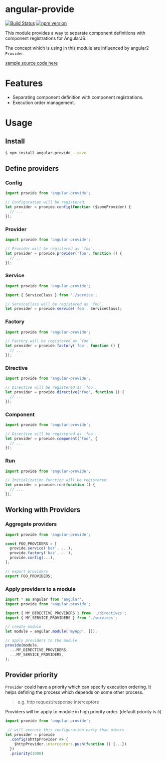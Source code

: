 angular-provide
===============

[![Build Status](https://travis-ci.org/hshn/angular-provide.svg?branch=master)](https://travis-ci.org/hshn/angular-provide) [![npm version](https://badge.fury.io/js/angular-provide.svg)](https://badge.fury.io/js/angular-provide)

This module provides a way to separate component definitions with component registrations for AngularJS.

The concept which is using in this module are influenced by angular2 `Provider`.

[sample source code here](https://github.com/hshn/angular-provide/tree/master/sample)

# Features

 - Separating component definition with component registrations.
 - Execution order management.

# Usage

## Install

```bash
$ npm install angular-provide --save
```

## Define providers

### Config

```js
import provide from 'angular-provide';

// Configuration will be registered.
let provider = provide.config(function ($someProvider) {
  // ...
});
```

### Provider

```js
import provide from 'angular-provide';

// Provider will be registered as `foo`.
let provider = provide.provider('foo', function () {
  // ...
});
```

### Service

```js
import provide from 'angular-provide';

import { ServiceClass } from './service';

// ServiceClass will be registered as `foo`.
let provider = provide.service('foo', ServiceClass);
```

### Factory

```js
import provide from 'angular-provide';

// Factory will be registered as `foo`.
let provider = provide.factory('foo', function () {
  // ...
});
```

### Directive

```js
import provide from 'angular-provide';

// Directive will be registered as `foo`.
let provider = provide.directive('foo', function () {
  // ...
});
```

### Component

```js
import provide from 'angular-provide';

// Directive will be registered as `foo`.
let provider = provide.component('foo', {
  // ...
});
```

### Run

```js
import provide from 'angular-provide';

// Initialization function will be registered.
let provider = provide.run(function () {
  // ...
});
```
## Working with Providers

### Aggregate providers

```js
import provide from 'angular-provide';

const FOO_PROVIDERS = [
  provide.service('bar', ...),
  provide.factory('baz', ...),
  provide.config(...),
];

// export providers
export FOO_PROVIDERS;
```

### Apply providers to a module

```js
import * as angular from 'angular';
import provide from 'angular-provide';

import { MY_DIRECTIVE_PROVIDERS } from './directives';
import { MY_SERVICE_PROVIDERS } from './services';

// create module
let module = angular.module('myApp', []);

// apply providers to the module
provide(module,
  ...MY_DIRECTIVE_PROVIDERS,
  ...MY_SERVICE_PROVIDERS,
);
```

## Provider priority

`Provider` could have a priority which can specify execution ordering.
It helps defining the process which depends on some other process.

> e.g. http request/response interceptors

Providers will be apply to module in high priority order. (default priority is `0`)

```js
import provide from 'angular-provide';

 // will execute this configuration early than others.
let provider = provide
  .config($httpProvider => {
    $httpProvider.interceptors.push(function () {...})
  })
  .priority(1000)
```
